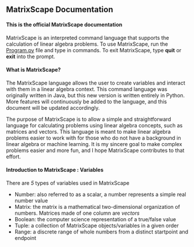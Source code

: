 ## MatrixScape Documentation
#### This is the official MatrixScape documentation

MatrixScape is an interpreted command language that supports the calculation of linear algebra
problems. To use MatrixScape, run the [Program.py](https://github.com/JCurran0499/MatrixScape/blob/master/Python/Program.py) file and type in commands.
To exit MatrixScape, type **quit** or **exit** into the prompt.

#### What is MatrixScape?

The MatrixScape language allows the user to create variables and interact with them in a linear algebra context. This command language was originally
written in Java, but this new version is written entirely in Python. More features will continuously be added to the language, and this document
will be updated accordingly. 

The purpose of MatrixScape is to allow a simple and straightforward language for calculating problems using linear algebra concepts, such as 
matrices and vectors. This language is meant to make linear algebra problems easier to work with for those who do not have a 
background in linear algebra or machine learning. It is my sincere goal to make complex problems easier and more fun, and I hope MatrixScape
contributes to that effort.

#### Introduction to MatrixScape : Variables

There are *5* types of variables used in MatrixScape
- Number: also referred to as a scalar, a number represents a simple real number value
- Matrix: the matrix is a mathematical two-dimensional organization of numbers. Matrices made of one column are *vectors*
- Boolean: the computer science representation of a true/false value
- Tuple: a collection of MatrixScape objects/variables in a given order
- Range: a discrete range of whole numbers from a distinct startpoint and endpoint
